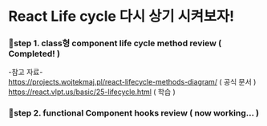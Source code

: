 # React Life cycle 다시 상기 시켜보자!

### 🎈step 1. class형 component life cycle method review ( Completed! )   

-참고 자료-  
https://projects.wojtekmaj.pl/react-lifecycle-methods-diagram/ ( 공식 문서 )  
https://react.vlpt.us/basic/25-lifecycle.html ( 학습 )  
  
### 🎈step 2. functional Component hooks review ( now working... )  


